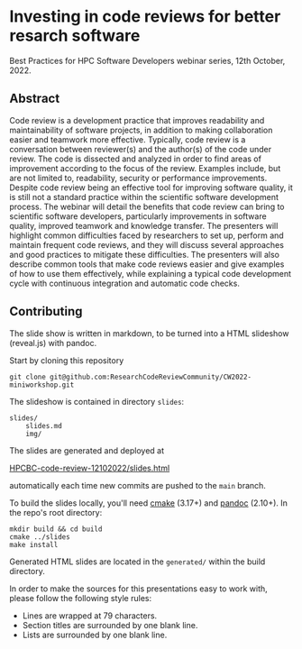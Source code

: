 # Investing in code reviews for better resarch software

Best Practices for HPC Software Developers webinar series, 12th October, 2022.

## Abstract

Code review is a development practice that improves readability and
maintainability of software projects, in addition to making collaboration
easier and teamwork more effective. Typically, code review is a conversation
between reviewer(s) and the author(s) of the code under review. The code is
dissected and analyzed in order to find areas of improvement according to the
focus of the review. Examples include, but are not limited to, readability,
security or performance improvements. Despite code review being an effective
tool for improving software quality, it is still not a standard practice within
the scientific software development process. The webinar will detail the
benefits that code review can bring to scientific software developers,
particularly improvements in software quality, improved teamwork and knowledge
transfer. The presenters will highlight common difficulties faced by
researchers to set up, perform and maintain frequent code reviews, and they
will discuss several approaches and good practices to mitigate these
difficulties. The presenters will also describe common tools that make code
reviews easier and give examples of how to use them effectively, while
explaining a typical code development cycle with continuous integration and
automatic code checks.

## Contributing

The slide show is written in markdown, to be turned into a HTML slideshow
(reveal.js) with pandoc.

Start by cloning this repository

```
git clone git@github.com:ResearchCodeReviewCommunity/CW2022-miniworkshop.git
```

The slideshow is contained in directory `slides`:

```
slides/
    slides.md
	img/
```

The slides are generated and deployed at

[HPCBC-code-review-12102022/slides.html](https://tlestang.github.io/HPCBC-code-review-12102022/slides.html)

automatically each time new commits are pushed to the `main` branch.

To build the slides locally, you'll need
[cmake](https://cmake.org/download/) (3.17+) and
[pandoc](https://pandoc.org/installing.html) (2.10+). In the repo's
root directory:

```
mkdir build && cd build
cmake ../slides
make install
```

Generated HTML slides are located in the `generated/` within the build
directory.

In order to make the sources for this presentations easy to work with, please
follow the following style rules:

- Lines are wrapped at 79 characters.
- Section titles are surrounded by one blank line.
- Lists are surrounded by one blank line.
